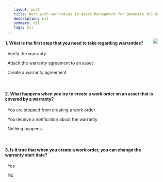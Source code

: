 ```yaml
---
    layout: post
    title: Work with warranties in Asset Management for Dynamics 365 Supply Chain Management  
    description: nil
    summary: nil
    tags: nil
---
```



 <a target="_blank" href="https://docs.microsoft.com/en-us/learn/modules/warranties-asset-management/05-check/"><i class="fas fa-external-link-alt"></i> </a>
 <img align="right" src="https://docs.microsoft.com/en-us/learn/achievements/warranty-asset-mgmt-dyn365-supply-chain-mgmt.svg">
####  1. What is the first step that you need to take regarding warranties?


<i class='far fa-square'></i> &nbsp;&nbsp;Verify the warranty

<i class='far fa-square'></i> &nbsp;&nbsp;Attach the warranty agreement to an asset

<i class='fas fa-check-square' style='color: Dodgerblue;'></i> &nbsp;&nbsp;Create a warranty agreement
<br />
<br />
<br />

####  2. What happens when you try to create a work order on an asset that is covered by a warranty?


<i class='far fa-square'></i> &nbsp;&nbsp;You are stopped from creating a work order

<i class='fas fa-check-square' style='color: Dodgerblue;'></i> &nbsp;&nbsp;You receive a notification about the warranty

<i class='far fa-square'></i> &nbsp;&nbsp;Nothing happens
<br />
<br />
<br />

####  3. Is it true that when you create a work order, you can change the warranty start date?


<i class='fas fa-check-square' style='color: Dodgerblue;'></i> &nbsp;&nbsp;Yes

<i class='far fa-square'></i> &nbsp;&nbsp;No
<br />
<br />
<br />
